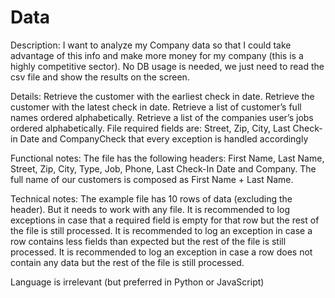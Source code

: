 # Data
Description:
  I want to analyze my Company data so that I could take advantage of this info and make more money for my company (this is a highly competitive sector). No DB usage is needed, we just need to read the csv file and show the results on the screen.

Details:
Retrieve the customer with the earliest check in date.
Retrieve the customer with the latest check in date.
Retrieve a list of customer’s full names ordered alphabetically.
Retrieve a list of the companies user’s jobs ordered alphabetically.
File required fields are: Street, Zip, City, Last Check-in Date and CompanyCheck that every exception is handled accordingly

Functional notes:
The file has the following headers: First Name, Last Name, Street, Zip, City, Type, Job, Phone, Last Check-In Date and Company.
The full name of our customers is composed as First Name + Last Name.

Technical notes:
The example file has 10 rows of data (excluding the header). But it needs to work with any file.
It is recommended to log exceptions in case that a required field is empty for that row but the rest of the file is still processed.
It is recommended to log an exception in case a row contains less fields than expected but the rest of the file is still processed.
It is recommended to log an exception in case a row does not contain any data but the rest of the file is still processed.

Language is irrelevant (but preferred in Python or JavaScript)